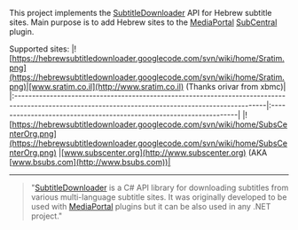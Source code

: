 This project implements the [SubtitleDownloader](http://www.assembla.com/spaces/subtitledownloader/wiki) API for Hebrew subtitle sites. Main purpose is to add Hebrew sites to the [MediaPortal](http://www.team-mediaportal.com) [SubCentral](http://code.google.com/p/subcentral) plugin.

Supported sites:
|![https://hebrewsubtitledownloader.googlecode.com/svn/wiki/home/Sratim.png](https://hebrewsubtitledownloader.googlecode.com/svn/wiki/home/Sratim.png)|[www.sratim.co.il](http://www.sratim.co.il) (Thanks orivar from xbmc)|
|:----------------------------------------------------------------------------------------------------------------------------------------------------|:--------------------------------------------------------------------|
|![https://hebrewsubtitledownloader.googlecode.com/svn/wiki/home/SubsCenterOrg.png](https://hebrewsubtitledownloader.googlecode.com/svn/wiki/home/SubsCenterOrg.png) |[www.subscenter.org](http://www.subscenter.org) (AKA [www.bsubs.com](http://www.bsubs.com))|




---

> "[SubtitleDownloader](http://www.assembla.com/spaces/subtitledownloader/wiki) is a C# API library for downloading subtitles from various multi-language subtitle sites. It was originally developed to be used with [MediaPortal](http://www.team-mediaportal.com) plugins but it can be also used in any .NET project."